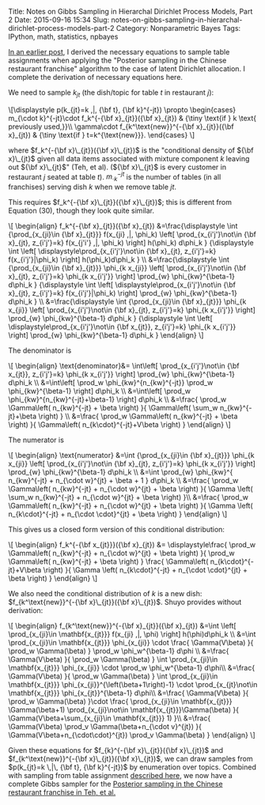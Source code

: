 Title: Notes on Gibbs Sampling in Hierarchal Dirichlet Process Models, Part 2
Date: 2015-09-16 15:34
Slug: notes-on-gibbs-sampling-in-hierarchal-dirichlet-process-models-part-2
Category: Nonparametric Bayes
Tags: IPython, math, statistics, npbayes

[In an earlier post](http://stiglerdiet.com/blog/2015/Sep/11/notes-on-gibbs-sampling-in-hierarchal-dirichlet-process-models/), I derived the necessary equations to sample table assignments when applying the "Posterior sampling in the Chinese restaurant franchise" algorithm to the case of latent Dirichlet allocation. I complete the derivation of necessary equations here.

We need to sample $k_{jt}$ (the dish/topic for table $t$ in restaurant $j$):

\\[\displaystyle
    p(k_{jt}=k \,|\, {\bf t}, {\bf k}^{-jt}) \propto
    \begin{cases}
        m_{\cdot k}^{-jt}\cdot f_k^{-{\bf x}\_{jt}}({\bf x}\_{jt})
            & {\tiny \text{if } k \text{ previously used,}}\\\\
        \gamma\cdot f_{k^\text{new}}^{-{\bf x}\_{jt}}({\bf x}\_{jt})
            & {\tiny \text{if } t=k^{\text{new}}}.
    \end{cases}
\\]

where $f_k^{-{\bf x}\_{jt}}({\bf x}\_{jt})$ is the "conditional density of ${\bf x}\_{jt}$ given all data items associated with mixture component $k$ leaving out ${\bf x}\_{jt}$" (Teh, et al). (${\bf x}\_{jt}$ is every customer in restaurant $j$ seated at table $t$). $m_{\cdot k}^{-jt}$ is the number of tables (in all franchises) serving dish $k$ when we remove table $jt$.

This requires $f_k^{-{\bf x}\_{jt}}({\bf x}\_{jt})$; this is different from Equation (30), though they look quite similar.

\\[
\begin{align}
    f\_k^{-{\bf x}\_{jt}}({\bf x}\_{jt})
    &=\frac{\displaystyle
            \int
                {\prod\_{x\_{ji}\in {\bf x}\_{jt}}}
                f(x\_{ji} \,|\, \phi\_k)
                   \left[
                   \prod\_{x\_{i'j'}\not\in {\bf x}\_{jt}, z\_{i'j'}=k}
                        f(x\_{j'i'} \,|\, \phi\_k)
                   \right]
                        h(\phi\_k)
                        d\phi\_k
        }
        {\displaystyle
            \int
                \left[
                    \displaystyle\prod\_{x\_{i'j'}\not\in {\bf x}\_{jt}, z\_{i'j'}=k}
                    f(x\_{i'j'}|\phi\_k)
                \right]
                h(\phi\_k)d\phi\_k
        } \\\\
    &=\frac{\displaystyle
            \int
                {\prod\_{x\_{ji}\in {\bf x}\_{jt}}}
                \phi\_{k x\_{ji}}
                   \left[
                   \prod\_{x\_{i'j'}\not\in {\bf x}\_{jt}, z\_{i'j'}=k}
                        \phi\_{k x\_{i'j'}}
                   \right]
                        \prod\_{w}
                    \phi\_{kw}^{\beta-1}
                        d\phi\_k
        }
        {\displaystyle
            \int
                \left[
                    \displaystyle\prod\_{x\_{i'j'}\not\in {\bf x}\_{jt}, z\_{i'j'}=k}
                    f(x\_{i'j'}|\phi\_k)
                \right]
                \prod\_{w}
                    \phi\_{kw}^{\beta-1}
                    d\phi\_k
        } \\\\
    &=\frac{\displaystyle
            \int
                {\prod\_{x\_{ji}\in {\bf x}\_{jt}}}
                \phi\_{k x\_{ji}}
                   \left[
                   \prod\_{x\_{i'j'}\not\in {\bf x}\_{jt}, z\_{i'j'}=k}
                        \phi\_{k x\_{i'j'}}
                   \right]
                        \prod\_{w}
                    \phi\_{kw}^{\beta-1}
                        d\phi\_k
        }
        {\displaystyle
            \int
                \left[
                    \displaystyle\prod\_{x\_{i'j'}\not\in {\bf x\_{jt}}, z\_{i'j'}=k}
                    \phi\_{k x\_{i'j'}}
                \right]
                \prod\_{w}
                    \phi\_{kw}^{\beta-1}
                    d\phi\_k
        }
\end{align}
\\]

The denominator is

\\[
\begin{align}
    \text{denominator}&=
    \int\left[
        \prod_{x_{i'j'}\not\in {\bf x_{jt}}, z_{i'j'}=k}
        \phi_{k x_{i'j'}}
    \right]
    \prod_{w}
        \phi_{kw}^{\beta-1}
        d\phi_k \\\\
    &=\int\left[
        \prod_w \phi_{kw}^{n_{kw}^{-jt}} \prod_w \phi_{kw}^{\beta-1}
    \right]
        d\phi_k \\\\
    &=\int\left[
        \prod_w \phi_{kw}^{n_{kw}^{-jt}+\beta-1}
    \right]
        d\phi_k \\\\
    &=\frac{
        \prod_w \Gamma\left(
            n_{kw}^{-jt} + \beta
        \right)
    }{
        \Gamma\left( \sum_w
            n_{kw}^{-jt}+\beta
        \right)
    } \\\\
    &=\frac{
        \prod_w \Gamma\left(
            n_{kw}^{-jt} + \beta
        \right)
    }{
        \Gamma\left(
            n_{k\cdot}^{-jt}+V\beta
        \right)
    }
\end{align}
\\]

The numerator is

\\[
\begin{align}
    \text{numerator}
    &=\int
    {\prod\_{x\_{ji}\in {\bf x}\_{jt}}}
    \phi\_{k x\_{ji}}
       \left[
       \prod\_{x\_{i'j'}\not\in {\bf x}\_{jt}, z\_{i'j'}=k}
            \phi\_{k x\_{i'j'}}
       \right]
            \prod\_{w}
        \phi\_{kw}^{\beta-1}
            d\phi\_k \\\\
    &=\int
    \prod\_{w}
        \phi\_{kw}^{
            n\_{kw}^{-jt} +
            n\_{\cdot w}^{jt} +
            \beta + 1
            }
        d\phi\_k \\\\
    &=\frac{
       \prod\_w \Gamma\left(
           n\_{kw}^{-jt} + n\_{\cdot w}^{jt} + \beta
       \right)
    }{
      \Gamma \left(
        \sum\_w
        n\_{kw}^{-jt} + n\_{\cdot w}^{jt} + \beta
      \right)
    }\\\\
    &=\frac{
       \prod\_w \Gamma\left(
           n\_{kw}^{-jt} + n\_{\cdot w}^{jt} + \beta
       \right)
    }{
      \Gamma \left(
        n\_{k\cdot}^{-jt} + n\_{\cdot \cdot}^{jt} + \beta
      \right)
    }
\end{align}
\\]

This gives us a closed form version of this conditional distribution:

\\[
\begin{align}
    f_k^{-{\bf x\_{jt}}}({\bf x}\_{jt})
    &= \displaystyle\frac{
       \prod_w \Gamma\left(
           n_{kw}^{-jt} + n_{\cdot w}^{jt} + \beta
       \right)
    }{
            \prod_w \Gamma\left(
                n_{kw}^{-jt} + \beta
            \right)
        }
    \frac{
            \Gamma\left(
                n_{k\cdot}^{-jt}+V\beta
            \right)
        }{
      \Gamma \left(
        n_{k\cdot}^{-jt} + n_{\cdot \cdot}^{jt} + \beta
      \right)
    }
\end{align}
\\]

We also need the conditional distribution of $k$ is a new dish: $f_{k^\text{new}}^{-{\bf x}\_{jt}}({\bf x}\_{jt})$. Shuyo provides without derivation:

\\[
\begin{align}
f_{k^\text{new}}^{-{\bf x}\_{jt}}({\bf x}\_{jt})
    &=\int
        \left[
        \prod_{x_{ji}\in \mathbf{x_{jt}}}
            f(x_{ji} \,|\, \phi)
        \right]
        h(\phi)d\phi_k
        \\\\
    &=\int
        \prod_{x_{ji}\in \mathbf{x_{jt}}}
            \phi_{x_{ji}}
        \cdot
        \frac{
                \Gamma(V\beta)
            }{
                \prod_w \Gamma(\beta)
        }
        \prod_w \phi_w^{\beta-1}
        d\phi \\\\
    &=\frac{
                \Gamma(V\beta)
            }{
                \prod_w \Gamma(\beta)
        }
        \int
            \prod_{x_{ji}\in \mathbf{x_{jt}}}
            \phi_{x_{ji}}
            \cdot
            \prod_w \phi_w^{\beta-1}
        d\phi\\\\
    &=\frac{
                \Gamma(V\beta)
            }{
                \prod_w \Gamma(\beta)
        }
        \int
            \prod_{x_{ji}\in \mathbf{x_{jt}}}
                \phi_{x_{ji}}^{\left(\beta+1\right)-1}
            \cdot
            \prod_{x_{jt}\not\in \mathbf{x_{jt}}} \phi_{x_{jt}}^{\beta-1}
        d\phi\\\\
    &=\frac{
                \Gamma(V\beta)
            }{
                \prod_w \Gamma(\beta)
        }\cdot
        \frac{
            \prod_{x_{ji}\in \mathbf{x_{jt}}}
                \Gamma(\beta+1)
            \prod_{x_{ji}\not\in \mathbf{x_{jt}}}\Gamma(\beta)
            }{
            \Gamma(V\beta+\sum_{x_{ji}\in \mathbf{x_{jt}}} 1)
        }\\\\
    &=\frac{
        \Gamma(V\beta)
        \prod_v \Gamma(\beta+n_{\cdot v}^{jt})
    }{
        \Gamma(V\beta+n_{\cdot\cdot}^{jt})
        \prod_v \Gamma(\beta)
    }
\end{align}
\\]

Given these equations for $f_{k}^{-{\bf x}\_{jt}}({\bf x}\_{jt})$ and $f_{k^\text{new}}^{-{\bf x}\_{jt}}({\bf x}\_{jt})$, we can draw samples from $p(k_{jt}=k \,|\, {\bf t}, {\bf k}^{-jt})$ by enumeration over topics. Combined with sampling from table assignment [described here](http://stiglerdiet.com/blog/2015/Sep/11/notes-on-gibbs-sampling-in-hierarchal-dirichlet-process-models/), we now have a complete Gibbs sampler for the [Posterior sampling in the Chinese restaurant franchise in Teh, et al.](http://www.cs.berkeley.edu/~jordan/papers/hdp.pdf)
